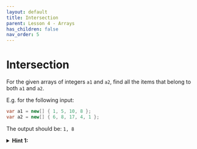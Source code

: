 ```yaml
---
layout: default
title: Intersection
parent: Lesson 4 - Arrays
has_children: false
nav_order: 5
---
```


# Intersection

For the given arrays of integers `a1` and `a2`, find all the items that belong to both `a1` and `a2`.

E.g. for the following input:

``` csharp
var a1 = new[] { 1, 5, 10, 8 };
var a2 = new[] { 6, 8, 17, 4, 1 };
```

The output should be: `1, 8`

<details class="text-grey-dk-000"> 
  <summary><strong>Hint 1:</strong></summary>
  This is where nested loops come in handy.
</details>